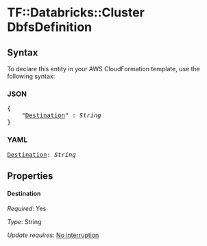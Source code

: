 # TF::Databricks::Cluster DbfsDefinition

## Syntax

To declare this entity in your AWS CloudFormation template, use the following syntax:

### JSON

<pre>
{
    "<a href="#destination" title="Destination">Destination</a>" : <i>String</i>
}
</pre>

### YAML

<pre>
<a href="#destination" title="Destination">Destination</a>: <i>String</i>
</pre>

## Properties

#### Destination

_Required_: Yes

_Type_: String

_Update requires_: [No interruption](https://docs.aws.amazon.com/AWSCloudFormation/latest/UserGuide/using-cfn-updating-stacks-update-behaviors.html#update-no-interrupt)

